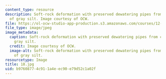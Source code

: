 ```yaml
---
content_type: resource
description: Soft-rock deformation with preserved dewatering pipes from compaction
  of gray silt. Image courtesy of OCW.
file: https://ol-ocw-studio-app-production.s3.amazonaws.com/courses/12-110-sedimentary-geology-fall-2004/b97608774c911a4eec90e79d52c1a02f_18.jpg
file_type: image/jpeg
image_metadata:
  caption: Soft-rock deformation with preserved dewatering pipes from compaction of
    gray silt.
  credit: Image courtesy of OCW.
  image-alt: Soft-rock deformation with preserved dewatering pipes from compaction
    of gray silt.
resourcetype: Image
title: 18.jpg
uid: b9760877-4c91-1a4e-ec90-e79d52c1a02f
---
```

